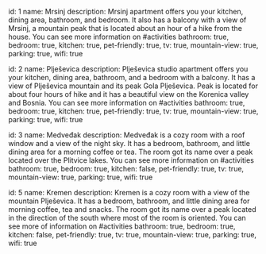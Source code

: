 id: 1
name: Mrsinj
description:
Mrsinj apartment offers you your kitchen, dining area, bathroom, and bedroom. It also has a balcony with a view of Mrsinj, a mountain peak that is located about an hour of a hike from the house. You can see more information on #activities
bathroom: true,
bedroom: true,
kitchen: true,
pet-friendly: true,
tv: true,
mountain-view: true,
parking: true,
wifi: true

id: 2
name: Plješevica
description:
Plješevica studio apartment offers you your kitchen, dining area, bathroom,
and a bedroom with a balcony. It has a view of Plješevica mountain and its peak Gola Plješevica. Peak is located for about four hours of hike and it has a beautiful view on the Korenica valley and Bosnia. You can see more information on #activities
bathroom: true,
bedroom: true,
kitchen: true,
pet-friendly: true,
tv: true,
mountain-view: true,
parking: true,
wifi: true

id: 3
name: Medveđak
description:
Medveđak is a cozy room with a roof window and a view of the night sky.
It has a bedroom, bathroom, and little dining area for a morning coffee or tea. The room got its name over a peak located over the Plitvice lakes.
You can see more information on #activities
bathroom: true,
bedroom: true,
kitchen: false,
pet-friendly: true,
tv: true,
mountain-view: true,
parking: true,
wifi: true

id: 5
name: Kremen
description:
Kremen is a cozy room with a view of the mountain Plješevica.
It has a bedroom, bathroom, and little dining area for morning coffee, tea and snacks.
The room got its name over a peak located in the direction of the south where most of the room is oriented.
You can see more of information on #activities
bathroom: true,
bedroom: true,
kitchen: false,
pet-friendly: true,
tv: true,
mountain-view: true,
parking: true,
wifi: true